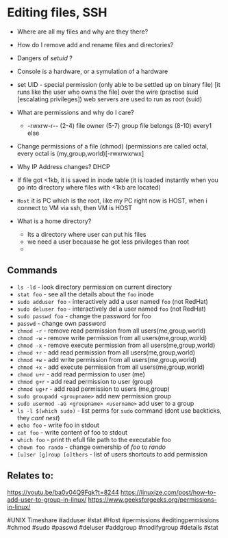 # Editing files, SSH

* Where are all my files and why are they there?
* How do I remove add and rename files and directories?
* Dangers of *setuid* ?
* Console is a hardware, or a symulation of a hardware
* set UID - special permission (only able to be settled up on binary file) [it runs like the user who owns the file]
over the wire (practise suid [escalating privileges])
web servers are used to run as root (suid)
* What are permissions and why do I care? 
  * -rwxrw-r-- (2-4) file owner (5-7) group file belongs (8-10) every1 else
* Change permissions of a file (chmod)  (permissions are called octal, every octal is (my,group,world)[-rwxrwxrwx]
 
* Why IP Address changes? DHCP
* If file got <1kb, it is saved in inode table
(it is loaded instantly when you go into directory where files with <1kb are located)
* `Host` it is PC which is the root, like my PC right now is HOST, when i connect to VM via ssh, then VM is HOST
* What is a home directory? 
  * Its a directory where user can put his files
  * we need a user becauase he got less privileges than root
  * 


## Commands
* `ls -ld` - look directory permission on current directory
* `stat foo` - see all the details about the `foo` inode
* `sudo adduser foo` - interactively add a user named `foo` (not RedHat)
* `sudo deluser foo` - interactively del a user named `foo` (not RedHat)
* `sudo passwd foo` - change the password for foo
* `passwd` - change own password
* `chmod -r` - remove read permission from all users(me,group,world)
* `chmod -w` - remove write permission from all users(me,group,world)
* `chmod -x` - remove execute permission from all users(me,group,world)
* `chmod +r` - add read permission from all users(me,group,world)
* `chmod +w` - add write permission from all users(me,group,world)
* `chmod +x` - add execute permission from all users(me,group,world)
* `chmod u+r` - add read permission to user (me)
* `chmod g+r` - add read permission to user (group)
* `chmod ug+r` - add read permission to users (me,group)
* `sudo groupadd <groupname>` add new permission group
* `sudo usermod -aG <groupname> <username>` add user to a group
* `ls -l $(which sudo)` - list perms for `sudo` command (dont use backticks, they *cant nest*)
* `echo foo` - write foo in stdout
* `cat foo` - write content of foo to stdout
* `which foo` - print th efull file path to the executable foo
* `chown foo rando` - change ownership of *foo* to *rando*
* `[u]ser [g]roup [o]thers` - list of users shortcuts to add permission
## Relates to:

https://youtu.be/ba0v04Q9Fqk?t=8244
https://linuxize.com/post/how-to-add-user-to-group-in-linux/
https://www.geeksforgeeks.org/permissions-in-linux/

#UNIX Timeshare #adduser #stat #Host #permissions #editingpermissions #chmod #sudo #passwd #deluser #addgroup #modifygroup #details #stat
